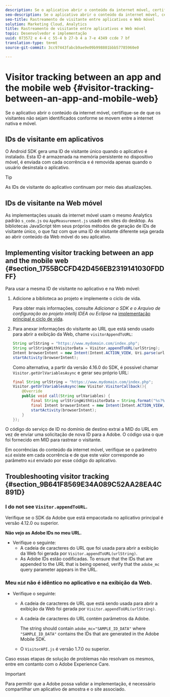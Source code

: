 ```yaml
---
description: Se o aplicativo abrir o conteúdo da internet móvel, certifique-se de que os visitantes não sejam identificados conforme se movem entre a internet nativa e móvel.
seo-description: Se o aplicativo abrir o conteúdo da internet móvel, certifique-se de que os visitantes não sejam identificados conforme se movem entre a internet nativa e móvel.
seo-title: Rastreamento de visitante entre aplicativos e Web móvel
solution: Marketing Cloud, Analytics
title: Rastreamento de visitante entre aplicativos e Web móvel
topic: Desenvolvedor e implementação
uuid: 073572 e 4-4 c 55-4 b 27-b 4 a 7-e 4349 ccde 7 bf
translation-type: tm+mt
source-git-commit: 3cc97443fabcb9ae9e09b998801bbb57785960e0

---
```



# Visitor tracking between an app and the mobile web {#visitor-tracking-between-an-app-and-mobile-web}

Se o aplicativo abrir o conteúdo da internet móvel, certifique-se de que os visitantes não sejam identificados conforme se movem entre a internet nativa e móvel.

## IDs de visitante em aplicativos

O Android SDK gera uma ID de visitante único quando o aplicativo é instalado. Esta ID é armazenada na memória persistente no dispositivo móvel, é enviada com cada ocorrência e é removida apenas quando o usuário desinstala o aplicativo.

>[!TIP]
>
>As IDs de visitante do aplicativo continuam por meio das atualizações.

## IDs de visitante na Web móvel

As implementações usuais da internet móvel usam o mesmo Analytics padrão `s_code.js` ou `AppMeasurement.js` usado em sites do desktop. As bibliotecas JavaScript têm seus próprios métodos de geração de IDs de visitante único, o que faz com que uma ID de visitante diferente seja gerada ao abrir conteúdo da Web móvel do seu aplicativo.

## Implementing visitor tracking between an app and the mobile web {#section_1755BCCFD42D456EB2319141030FDDFF}

Para usar a mesma ID de visitante no aplicativo e na Web móvel:

1. Adicione a biblioteca ao projeto e implemente o ciclo de vida.

   Para obter mais informações, consulte *Adicionar o SDK e o Arquivo de configuração ao projeto intellij IDEA ou Eclipse* na [implementação principal e ciclo de vida](/help/android/getting-started/dev-qs.md).

1. Para anexar informações do visitante ao URL que está sendo usado para abrir a exibição da Web, chame `visitorAppendToURL`:

   ```java
   String urlString = "https://www.mydomain.com/index.php"; 
   String urlStringWithVisitorData = Visitor.appendToURL(urlString); 
   Intent browserIntent = new Intent(Intent.ACTION_VIEW, Uri.parse(urlStringWithVisitorData)); 
   startActivity(browserIntent);
   ```

   Como alternativa, a partir da versão 4.16.0 do SDK, é possível chamar `Visitor.getUrlVariablesAsync` e gerar seu próprio URL:

   ```java
   final String urlString = "https://www.mydomain.com/index.php"; 
   Visitor.getUrlVariablesAsync(new Visitor.VisitorCallback(){ 
       @Override 
       public void call(String urlVariables) { 
           final String urlStringWithVisitorData = String.format("%s?%s", urlString, urlVariables); 
           final Intent browserIntent = new Intent(Intent.ACTION_VIEW, Uri.parse(urlStringWithVisitorData)); 
           startActivity(browserIntent); 
       } 
   });
   ```

O código do serviço de ID no domínio de destino extrai a MID do URL em vez de enviar uma solicitação de nova ID para a Adobe. O código usa o que foi fornecido em MID para rastrear o visitante.

Em ocorrências do conteúdo da internet móvel, verifique se o parâmetro `mid` existe em cada ocorrência e de que este valor corresponde ao parâmetro `mid` enviado por esse código do aplicativo.

## Troubleshooting visitor tracking {#section_9B641F8569E34A089C52AA28EA4C891D}

### I do not see `Visitor.appendToURL`.

Verifique se o SDK da Adobe que está empacotada no aplicativo principal é versão 4.12.0 ou superior.

**Não vejo as Adobe IDs no meu URL.**

* Verifique o seguinte:
   * A cadeia de caracteres do URL que foi usada para abrir a exibição da Web foi gerada por `Visitor.appendToURL(urlString)`.
   * As Adobe IDs estão codificadas.
To ensure that the IDs that are appended to the URL that is being opened, verify that the `adobe_mc` query parameter appears in the URL.

### Meu `mid` não é idêntico no aplicativo e na exibição da Web.

* Verifique o seguinte:

   * A cadeia de caracteres de URL que está sendo usada para abrir a exibição da Web foi gerada por `Visitor.appendToURL(urlString)`.
   * A cadeia de caracteres do URL contém parâmetros da Adobe.

      The string should contain `adobe_mc="SAMPLE_ID_DATA"` where `"SAMPLE_ID_DATA"` contains the IDs that are generated in the Adobe Mobile SDK.
   * O `VisitorAPI.js` é versão 1.7.0 ou superior.

Caso essas etapas de solução de problemas não resolvam os mesmos, entre em contanto com o Adobe Experience Care.

>[!IMPORTANT]
>
>Para permitir que a Adobe possa validar a implementação, é necessário compartilhar um aplicativo de amostra e o site associado.

